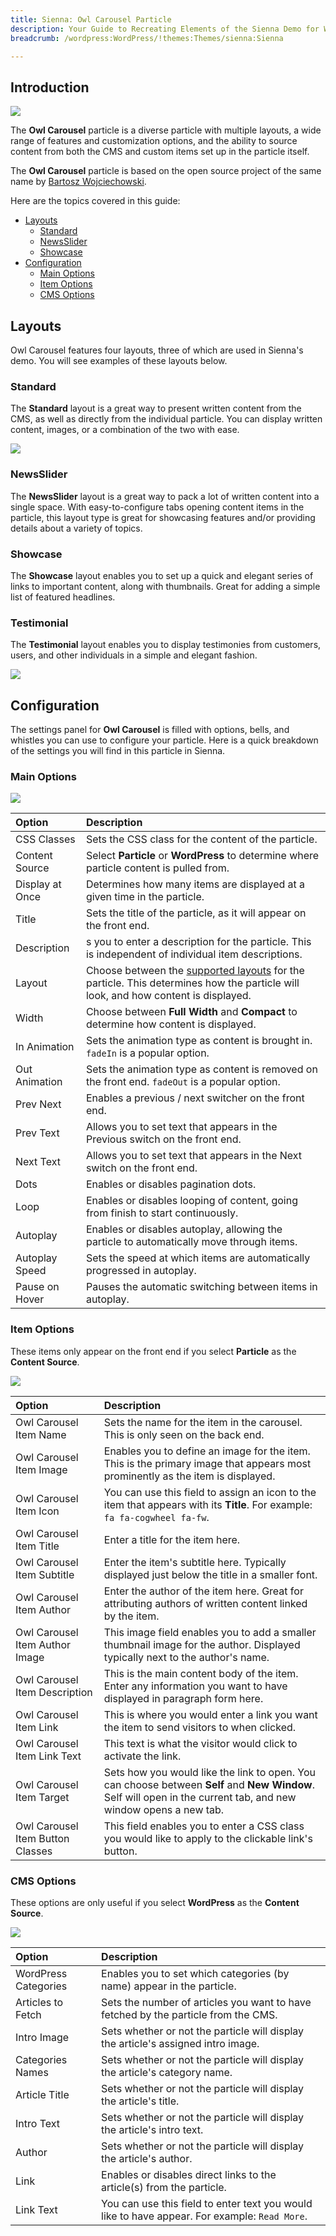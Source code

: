 ```yaml
---
title: Sienna: Owl Carousel Particle
description: Your Guide to Recreating Elements of the Sienna Demo for WordPress
breadcrumb: /wordpress:WordPress/!themes:Themes/sienna:Sienna

---
```


## Introduction

![](assets/particle_owl1.jpg)

The **Owl Carousel** particle is a diverse particle with multiple layouts, a wide range of features and customization options, and the ability to source content from both the CMS and custom items set up in the particle itself.

The **Owl Carousel** particle is based on the open source project of the same name by [Bartosz Wojciechowski](http://www.owlcarousel.owlgraphic.com/index.html).

Here are the topics covered in this guide:

* [Layouts](#layouts)
    - [Standard](#standard)
    - [NewsSlider](#newsslider)
    - [Showcase](#showcase)
* [Configuration](#configuration)
    - [Main Options](#main-options)
    - [Item Options](#item-options)
    - [CMS Options](#cms-options)

## Layouts

Owl Carousel features four layouts, three of which are used in Sienna's demo. You will see examples of these layouts below.

### Standard

The **Standard** layout is a great way to present written content from the CMS, as well as directly from the individual particle. You can display written content, images, or a combination of the two with ease.

![](assets/particle_owl2.jpg)

### NewsSlider

The **NewsSlider** layout is a great way to pack a lot of written content into a single space. With easy-to-configure tabs opening content items in the particle, this layout type is great for showcasing features and/or providing details about a variety of topics.

### Showcase

The **Showcase** layout enables you to set up a quick and elegant series of links to important content, along with thumbnails. Great for adding a simple list of featured headlines.

### Testimonial

The **Testimonial** layout enables you to display testimonies from customers, users, and other individuals in a simple and elegant fashion.

![](particle_owl1.jpg)

## Configuration

The settings panel for **Owl Carousel** is filled with options, bells, and whistles you can use to configure your particle. Here is a quick breakdown of the settings you will find in this particle in Sienna.

### Main Options 

![](assets/particle_owl3.jpg)

| Option          | Description                                                                                                                                  |
| :-----          | :-----                                                                                                                                       |
| CSS Classes     | Sets the CSS class for the content of the particle.                                                                                          |
| Content Source  | Select **Particle** or **WordPress** to determine where particle content is pulled from.                                                        |
| Display at Once | Determines how many items are displayed at a given time in the particle.                                                                     |
| Title           | Sets the title of the particle, as it will appear on the front end.                                                                          |
| Description     | s you to enter a description for the particle. This is independent of individual item descriptions.                                          |
| Layout          | Choose between the [supported layouts](#layouts) for the particle. This determines how the particle will look, and how content is displayed. |
| Width           | Choose between **Full Width** and **Compact** to determine how content is displayed.                                                         |
| In Animation    | Sets the animation type as content is brought in. `fadeIn` is a popular option.                                                              |
| Out Animation   | Sets the animation type as content is removed on the front end. `fadeOut` is a popular option.                                               |
| Prev Next       | Enables a previous / next switcher on the front end.                                                                                         |
| Prev Text       | Allows you to set text that appears in the Previous switch on the front end.                                                                 |
| Next Text       | Allows you to set text that appears in the Next switch on the front end.                                                                     |
| Dots            | Enables or disables pagination dots.                                                                                                         |
| Loop            | Enables or disables looping of content, going from finish to start continuously.                                                             |
| Autoplay        | Enables or disables autoplay, allowing the particle to automatically move through items.                                                     |
| Autoplay Speed  | Sets the speed at which items are automatically progressed in autoplay.                                                                      |
| Pause on Hover  | Pauses the automatic switching between items in autoplay.                                                                                    |

### Item Options

These items only appear on the front end if you select **Particle** as the **Content Source**.

![](assets/particle_owl4.jpg)

| Option                           | Description                                                                                                                                                      |
| :-----                           | :-----                                                                                                                                                           |
| Owl Carousel Item Name           | Sets the name for the item in the carousel. This is only seen on the back end.                                                                                   |
| Owl Carousel Item Image          | Enables you to define an image for the item. This is the primary image that appears most prominently as the item is displayed.                                   |
| Owl Carousel Item Icon           | You can use this field to assign an icon to the item that appears with its **Title**. For example: `fa fa-cogwheel fa-fw`.                                       |
| Owl Carousel Item Title          | Enter a title for the item here.                                                                                                                                 |
| Owl Carousel Item Subtitle       | Enter the item's subtitle here. Typically displayed just below the title in a smaller font.                                                                      |
| Owl Carousel Item Author         | Enter the author of the item here. Great for attributing authors of written content linked by the item.                                                          |
| Owl Carousel Item Author Image   | This image field enables you to add a smaller thumbnail image for the author. Displayed typically next to the author's name.                                     |
| Owl Carousel Item Description    | This is the main content body of the item. Enter any information you want to have displayed in paragraph form here.                                              |
| Owl Carousel Item Link           | This is where you would enter a link you want the item to send visitors to when clicked.                                                                         |
| Owl Carousel Item Link Text      | This text is what the visitor would click to activate the link.                                                                                                  |
| Owl Carousel Item Target         | Sets how you would like the link to open. You can choose between **Self** and **New Window**. Self will open in the current tab, and new window opens a new tab. |
| Owl Carousel Item Button Classes | This field enables you to enter a CSS class you would like to apply to the clickable link's button.                                                              |

### CMS Options

These options are only useful if you select **WordPress** as the **Content Source**.

![](assets/particle_owl5.jpg)

| Option            | Description                                                                                   |
| :-----            | :-----                                                                                        |
| WordPress Categories | Enables you to set which categories (by name) appear in the particle.                         |
| Articles to Fetch | Sets the number of articles you want to have fetched by the particle from the CMS.            |
| Intro Image       | Sets whether or not the particle will display the article's assigned intro image.             |
| Categories Names  | Sets whether or not the particle will display the article's category name.                    |
| Article Title     | Sets whether or not the particle will display the article's title.                            |
| Intro Text        | Sets whether or not the particle will display the article's intro text.                       |
| Author            | Sets whether or not the particle will display the article's author.                           |
| Link              | Enables or disables direct links to the article(s) from the particle.                         |
| Link Text         | You can use this field to enter text you would like to have appear. For example: `Read More`. |
